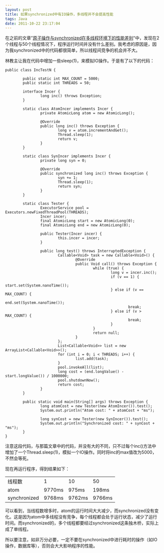 ```yaml
---
layout: post
title: 如果synchronized中有IO操作，多线程并不会提高性能
tags: Java
date: 2011-10-22 23:17:04
---
```


在之前的文章&#8221;[原子操作与synchronized在多线程环境下的性能差别](http://freewind.me/blog/20111022/458.html)&#8220;中，发现在2个线程与50个线程情况下，程序运行时间并没有什么差别。我考虑的原因是，因为我synchronized中的代码都很简单，所以线程间竞争的机会并不大。

林教主让我在代码中增加一些sleep(1)，来模拟IO操作。于是有了以下的代码：

 <span id="more-460"></span> 

```
public class IncTestN {

        public static int MAX_COUNT = 5000;
        public static int THREADS = 50;

        interface Incer {
                long inc() throws Exception;
        }

        static class AtomIncer implements Incer {
                private AtomicLong atom = new AtomicLong();

                @Override
                public long inc() throws Exception {
                        long v = atom.incrementAndGet();
                        Thread.sleep(1);
                        return v;
                }
        }

        static class SynIncer implements Incer {
                private long syn = 0;

                @Override
                public synchronized long inc() throws Exception {
                        syn += 1;
                        Thread.sleep(1);
                        return syn;
                }
        }

        static class Tester {
                ExecutorService pool = Executors.newFixedThreadPool(THREADS);
                Incer incer;
                final AtomicLong start = new AtomicLong(0);
                final AtomicLong end = new AtomicLong(0);

                public Tester(Incer incer) {
                        this.incer = incer;
                }

                public long test() throws InterruptedException {
                        Callable<Void> task = new Callable<Void>() {
                                @Override
                                public Void call() throws Exception {
                                        while (true) {
                                                long v = incer.inc();
                                                if (v == 1) {
                                                        start.set(System.nanoTime());
                                                } else if (v == MAX_COUNT) {
                                                        end.set(System.nanoTime());
                                                        break;
                                                } else if (v > MAX_COUNT) {
                                                        break;
                                                }
                                        }
                                        return null;
                                }
                        };
                        List<Callable<Void>> list = new ArrayList<Callable<Void>>();
                        for (int i = 0; i < THREADS; i++) {
                                list.add(task);
                        }
                        pool.invokeAll(list);
                        long cost = (end.longValue() - start.longValue()) / 1000000;
                        pool.shutdownNow();
                        return cost;
                }
        }

        public static void main(String[] args) throws Exception {
                long atomCost = new Tester(new AtomIncer()).test();
                System.out.println("Atom cost: " + atomCost + "ms");

                long synCost = new Tester(new SynIncer()).test();
                System.out.println("Synchronized cost: " + synCost + "ms");
        }
}
```

注意这段代码，与那篇文章中的代码，并没有大的不同，只不过每个inc()方法中增加了一个Thread.sleep(1)，模拟一个IO操作。同时将inc的max值改为5000，不然会等死。

现在再运行程序，得到结果如下：

<table width="350">
<tbody>
<tr>
<td>线程数</td>
<td>1</td>
<td>10</td>
<td>50</td>
</tr>
<tr>
<td>atom</td>
<td>9770ms</td>
<td>975ms</td>
<td>198ms</td>
</tr>
<tr>
<td>synchronized</td>
<td>9768ms</td>
<td>9762ms</td>
<td>9766ms</td>
</tr>
</tbody>
</table>

可以看到，当线程数增多时，atom的运行时间大大减少，而synchronized没有变化。这是因为atom中多线程没有竞争，每个线程都会处于运行状态，减少了运行时间。而synchronized的，多个线程都要经过synchronized这条独木桥，实际上成了单线程。

所以要注意，如非万分必要，一定不要在synchronized中进行耗时的操作（如IO操作，数据库等），否则会大大影响程序的性能。
